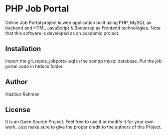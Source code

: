 # PHP Job Portal

Online Job Portal project is web application built using PHP, MySQL as backend and HTML JavaScript & Bootstrap as Frontend technologies. Note that this software is developed as an academic project.

## Installation

import the git_repos_jobportal.sql in the xampp mysql database.
Put the job portal code in htdocs folder.

## Author

Hasibur Rahman

## License

It is an Open Source Project. Feel free to use it or modify it for your own work. Just make sure to give the proper credit to the authors of this Project.
